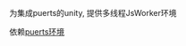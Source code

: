为集成puerts的unity, 提供多线程JsWorker环境

依赖[puerts环境](https://github.com/Tencent/puerts/tree/master/unity/Assets)
